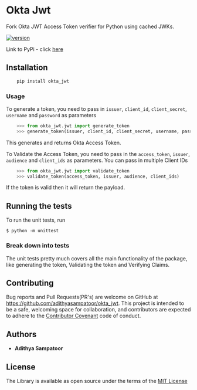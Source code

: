 # Okta Jwt

Fork Okta JWT Access Token verifier for Python using cached JWKs.

[![version](https://badge.fury.io/py/okta-jwt.svg)](https://badge.fury.io/py/okta-jwt)

Link to PyPi - click [here](https://pypi.org/project/okta-jwt/)

## Installation

```python
	pip install okta_jwt
```

### Usage

To generate a token, you need to pass in `issuer`, `client_id`, `client_secret`, `username` and `password` as parameters
```python
	>>> from okta_jwt.jwt import generate_token
	>>> generate_token(issuer, client_id, client_secret, username, password)
```

This generates and returns Okta Access Token.


To Validate the Access Token, you need to pass in the `access_token`, `issuer`, `audience` and `client_ids` as parameters. You can pass in multiple Client IDs
```python
	>>> from okta_jwt.jwt import validate_token
	>>> validate_token(access_token, issuer, audience, client_ids)
```

If the token is valid then it will return the payload.


## Running the tests

To run the unit tests, run

	$ python -m unittest

### Break down into tests

The unit tests pretty much covers all the main functionality of the package, like generating the token, Validating the token and Verifying Claims.

## Contributing

Bug reports and Pull Requests(PR's) are welcome on GitHub at https://github.com/adithyasampatoor/okta_jwt. This project is intended to be a safe, welcoming space for collaboration, and contributors are expected to adhere to the [Contributor Covenant](http://contributor-covenant.org) code of conduct.

## Authors

* **Adithya Sampatoor**

## License

The Library is available as open source under the terms of the [MIT License](https://opensource.org/licenses/MIT)

